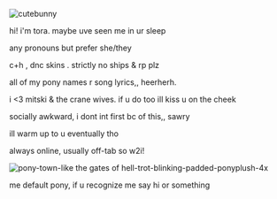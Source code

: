 
![cutebunny](https://github.com/vvkixv/open-your-heart/assets/164071327/bdf336b7-7a62-435c-bb94-211e5693c193)

hi! i'm tora. maybe uve seen me in ur sleep

any pronouns but prefer she/they 


c+h , dnc skins . strictly no ships & rp plz
 

all of my pony names r song lyrics,, heerherh.

i <3 mitski & the crane wives. if u do too ill kiss u on the cheek


socially awkward, i dont int first bc of this,, sawry

ill warm up to u eventually tho 


always online, usually off-tab so w2i!


![pony-town-like the gates of hell-trot-blinking-padded-ponyplush-4x](https://github.com/vvkixv/open-your-heart/assets/164071327/77f5e1e5-2bb9-41ae-abdd-06ed54f27a3a)

me default pony, if u recognize me say hi or something 
